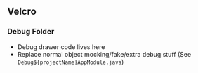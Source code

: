 ## Velcro

### Debug Folder

* Debug drawer code lives here
* Replace normal object mocking/fake/extra debug stuff (See `Debug${projectName}AppModule.java`)
